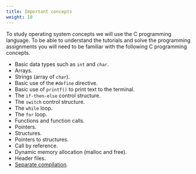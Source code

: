 ```yaml
---
title: Important concepts
weight: 10
---
```


To study operating system concepts we will use the C programming language. To be
able to understand the tutorials and solve the programming assignments you will
need to be familiar with the following C programming concepts.

* Basic data types such as `int` and `char`.
* Arrays.
* Strings (array of `char`).
* Basic use of the `#define` directive.
* Basic use of `printf()` to print text to the terminal.
* The `if-then-else` control structure.
* The `switch` control structure.
* The `while` loop.
* The `for` loop.
* Functions and function calls.
* Pointers.
* Structures.
* Pointers to structures.
* Call by reference.
* Dynamic memory allocation (malloc and free).
* Header files.
* [Separate compilation][separate-compilation].

[separate-compilation]: https://www.cs.utah.edu/~zachary/isp/tutorials/separate/separate.html
